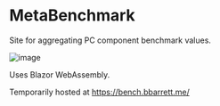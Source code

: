 # MetaBenchmark

Site for aggregating PC component benchmark values.

![image](https://user-images.githubusercontent.com/287759/158352153-82255e4b-ccfb-4c96-9808-13855d23fbf8.png)


Uses Blazor WebAssembly.

Temporarily hosted at https://bench.bbarrett.me/
